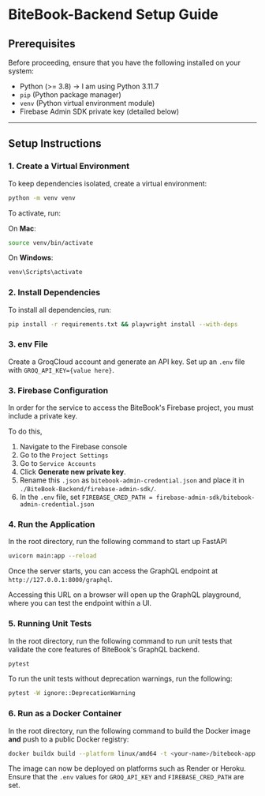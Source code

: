 # BiteBook-Backend Setup Guide

## Prerequisites

Before proceeding, ensure that you have the following installed on your system:

- Python (>= 3.8) -> I am using Python 3.11.7
- `pip` (Python package manager)
- `venv` (Python virtual environment module)
- Firebase Admin SDK private key (detailed below)

---

## Setup Instructions

### 1. Create a Virtual Environment
To keep dependencies isolated, create a virtual environment:

```sh
python -m venv venv
```

To activate, run:

On **Mac**:
```sh
source venv/bin/activate
```

On **Windows**:
```sh
venv\Scripts\activate
```

### 2. Install Dependencies
To install all dependencies, run:
```sh
pip install -r requirements.txt && playwright install --with-deps
```

### 3. env File
Create a GroqCloud account and generate an API key. Set up an `.env` file with `GROQ_API_KEY={value here}`. 

### 3. Firebase Configuration
In order for the service to access the BiteBook's Firebase project, you must include a private key.

To do this,
1. Navigate to the Firebase console
2. Go to the `Project Settings`
3. Go to `Service Accounts`
4. Click **Generate new private key**.
5. Rename this `.json` as `bitebook-admin-credential.json` and place it in `./BiteBook-Backend/firebase-admin-sdk/`.
6. In the `.env` file, set `FIREBASE_CRED_PATH = firebase-admin-sdk/bitebook-admin-credential.json`

### 4. Run the Application
In the root directory, run the following command to start up FastAPI
```sh
uvicorn main:app --reload
```

Once the server starts, you can access the GraphQL endpoint at `http://127.0.0.1:8000/graphql`.

Accessing this URL on a browser will open up the GraphQL playground, where you can test the endpoint within a UI.

### 5. Running Unit Tests
In the root directory, run the following command to run unit tests that validate the core features of BiteBook's GraphQL backend.
```sh
pytest
```

To run the unit tests without deprecation warnings, run the following:
```sh
pytest -W ignore::DeprecationWarning
```

### 6. Run as a Docker Container
In the root directory, run the following command to build the Docker image **and** push to a public Docker registry:
```sh
docker buildx build --platform linux/amd64 -t <your-name>/bitebook-app:latest . --push
```
The image can now be deployed on platforms such as Render or Heroku. Ensure that the `.env` values for `GROQ_API_KEY` and `FIREBASE_CRED_PATH` are set.


